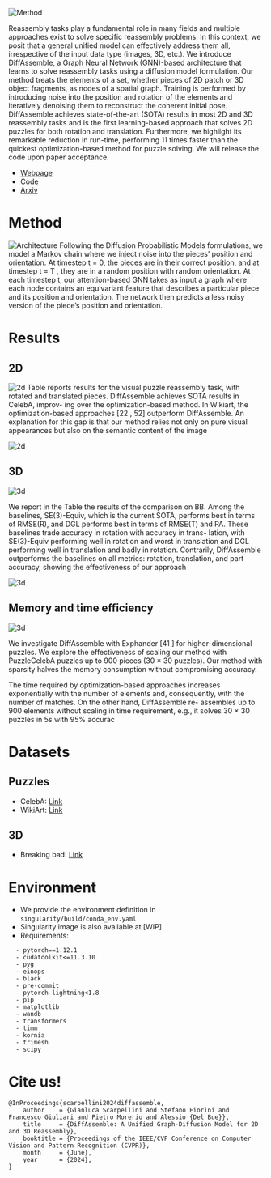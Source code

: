 
![Method](https://raw.githubusercontent.com/IIT-PAVIS/DiffAssemble/release/page/DiffAssemble.png)

Reassembly tasks play a fundamental role in many fields and multiple approaches exist to solve specific reassembly problems. In this context, we posit that a general unified model can effectively address them all, irrespective of the input data type (images, 3D, etc.). We introduce DiffAssemble, a Graph Neural Network (GNN)-based architecture that learns to solve reassembly tasks using a diffusion model formulation. Our method treats the elements of a set, whether pieces of 2D patch or 3D object fragments, as nodes of a spatial graph. Training is performed by introducing noise into the position and rotation of the elements and iteratively denoising them to reconstruct the coherent initial pose. DiffAssemble achieves state-of-the-art (SOTA) results in most 2D and 3D reassembly tasks and is the first learning-based approach that solves 2D puzzles for both rotation and translation. Furthermore, we highlight its remarkable reduction in run-time, performing 11 times faster than the quickest optimization-based method for puzzle solving. We will release the code upon paper acceptance.
- [Webpage](https://iit-pavis.github.io/DiffAssemble/)
- [Code](https://github.com/IIT-PAVIS/DiffAssemble)
- [Arxiv](https://arxiv.org/abs/2402.19302")

# Method
![Architecture](https://raw.githubusercontent.com/IIT-PAVIS/DiffAssemble/release/page/architecture.jpg)
Following the Diffusion Probabilistic
Models formulations, we model a Markov chain where we inject noise into the pieces’ position and orientation. At timestep t = 0, the
pieces are in their correct position, and at timestep t = T , they are in a random position with random orientation. At each timestep t, our
attention-based GNN takes as input a graph where each node contains an equivariant feature that describes a particular piece and its position
and orientation. The network then predicts a less noisy version of the piece’s position and orientation.

# Results

## 2D
![2d](https://raw.githubusercontent.com/IIT-PAVIS/DiffAssemble/release/page/results2d.png)
Table reports results for the visual puzzle reassembly task, with rotated and translated pieces.
DiffAssemble achieves SOTA results in CelebA, improv- ing over the optimization-based method. In
Wikiart, the optimization-based approaches [22 , 52] outperform DiffAssemble. An explanation for
this gap is that our method relies not only on pure visual appearances but also on the semantic
content of the image

![2d](https://raw.githubusercontent.com/IIT-PAVIS/DiffAssemble/release/page/celeba_14_2.gif)

## 3D
![3d](https://raw.githubusercontent.com/IIT-PAVIS/DiffAssemble/release/page/results3d.png)

We report in the Table the results of the comparison on BB. Among the baselines, SE(3)-Equiv, which
is the current SOTA, performs best in terms of RMSE(R), and DGL performs best in terms of RMSE(T)
and PA. These baselines trade accuracy in rotation with accuracy in trans- lation, with SE(3)-Equiv
performing well in rotation and worst in translation and DGL performing well in translation and
badly in rotation. Contrarily, DiffAssemble outperforms the baselines on all metrics: rotation,
translation, and part accuracy, showing the effectiveness of our approach

![3d](https://raw.githubusercontent.com/IIT-PAVIS/DiffAssemble/release/page/bottle.gif)


## Memory and time efficiency
![3d](https://raw.githubusercontent.com/IIT-PAVIS/DiffAssemble/release/page/sparsity_plot.png)

We investigate DiffAssemble with Exphander [41 ] for higher-dimensional puzzles. We explore the
effectiveness of scaling our method with PuzzleCelebA puzzles up to 900 pieces (30 × 30 puzzles).
Our method with sparsity halves the memory consumption without compromising accuracy.

The time required by optimization-based approaches increases exponentially with the number of
elements and, consequently, with the number of matches. On the other hand, DiffAssemble re-
assembles up to 900 elements without scaling in time requirement, e.g., it solves 30 × 30 puzzles
in 5s with 95% accurac

# Datasets

## Puzzles

- CelebA: [Link](https://mmlab.ie.cuhk.edu.hk/projects/CelebA.html)
- WikiArt: [Link](https://paperswithcode.com/dataset/wikiart)

## 3D
- Breaking bad: [Link](https://breaking-bad-dataset.github.io/)
  
# Environment
- We provide the environment definition in `singularity/build/conda_env.yaml`
- Singularity image is also available at [WIP]
- Requirements:
  
```
  - pytorch==1.12.1
  - cudatoolkit<=11.3.10
  - pyg
  - einops
  - black
  - pre-commit
  - pytorch-lightning<1.8
  - pip
  - matplotlib
  - wandb
  - transformers
  - timm
  - kornia
  - trimesh
  - scipy
```


# Cite us!
```
@InProceedings{scarpellini2024diffassemble,
    author    = {Gianluca Scarpellini and Stefano Fiorini and Francesco Giuliari and Pietro Morerio and Alessio {Del Bue}},
    title     = {DiffAssemble: A Unified Graph-Diffusion Model for 2D and 3D Reassembly},
    booktitle = {Proceedings of the IEEE/CVF Conference on Computer Vision and Pattern Recognition (CVPR)},
    month     = {June},
    year      = {2024},
}
```
